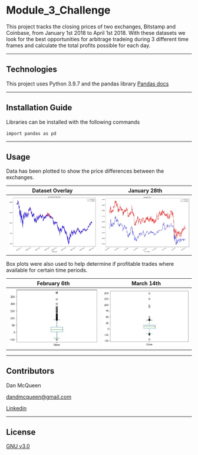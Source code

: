 # Module_3_Challenge

This project tracks the closing prices of two exchanges, Bitstamp and Coinbase, from January 1st 2018 to April 1st 2018. With these datasets we look for the best opportunities for arbitrage tradeing during 3 different time frames and calculate the total profits possible for each day.

---

## Technologies

This project uses Python 3.9.7 and the pandas library [Pandas docs](https://pandas.pydata.org/docs/)

---

## Installation Guide

Libraries can be installed with the following commands
```
import pandas as pd

```

---

## Usage

Data has been plotted to show the price differences between the exchanges.

|Dataset Overlay|January 28th|
|---|---|
![](images/overlay.JPG) |![](images/jan_28.JPG)

Box plots were also used to help determine if profitable trades where available for certain time periods.


|February 6th|March 14th
|---|---|
![](images/boxplot2.JPG) | ![](images/boxplot1.JPG)

---

## Contributors

Dan McQueen

dandmcqueen@gmail.com

[Linkedin](https://www.linkedin.com/in/dan-mcqueen-4a5980238/)

---

## License

[GNU v3.0](GNU_License.txt)
